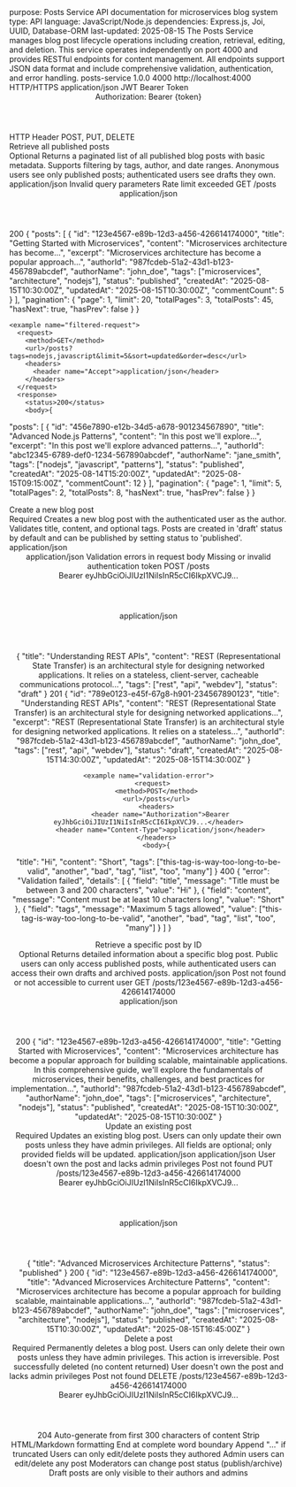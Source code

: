 <metadata>
purpose: Posts Service API documentation for microservices blog system
type: API
language: JavaScript/Node.js
dependencies: Express.js, Joi, UUID, Database-ORM
last-updated: 2025-08-15
</metadata>

<overview>
The Posts Service manages blog post lifecycle operations including creation, retrieval, editing, and deletion. This service operates independently on port 4000 and provides RESTful endpoints for content management. All endpoints support JSON data format and include comprehensive validation, authentication, and error handling.
</overview>

<base-configuration>
<service-details>
  <name>posts-service</name>
  <version>1.0.0</version>
  <port>4000</port>
  <base-url>http://localhost:4000</base-url>
  <protocol>HTTP/HTTPS</protocol>
  <content-type>application/json</content-type>
</service-details>

<authentication>
  <method>JWT Bearer Token</method>
  <header>Authorization: Bearer {token}</header>
  <token-location>HTTP Header</token-location>
  <required-endpoints>POST, PUT, DELETE</required-endpoints>
</authentication>
</base-configuration>

<endpoints>
<endpoint path="/posts" method="GET">
  <summary>Retrieve all published posts</summary>
  <authentication>Optional</authentication>
  <description>Returns a paginated list of all published blog posts with basic metadata. Supports filtering by tags, author, and date ranges. Anonymous users see only published posts; authenticated users see drafts they own.</description>
  
  <parameters>
    <query-param name="page" type="integer" default="1" description="Page number for pagination"/>
    <query-param name="limit" type="integer" default="20" max="100" description="Number of posts per page"/>
    <query-param name="tags" type="string" description="Comma-separated list of tags for filtering"/>
    <query-param name="author" type="string" description="Filter posts by author username"/>
    <query-param name="status" type="string" enum="draft,published,archived" description="Filter by post status (authenticated users only)"/>
    <query-param name="sort" type="string" enum="created,updated,title" default="created" description="Sort field"/>
    <query-param name="order" type="string" enum="asc,desc" default="desc" description="Sort order"/>
  </parameters>
  
  <response-success status="200">
    <content-type>application/json</content-type>
    <schema>
      <field name="posts" type="array" description="Array of post objects">
        <item type="object">
          <field name="id" type="string" format="uuid" description="Unique post identifier"/>
          <field name="title" type="string" maxLength="200" description="Post title"/>
          <field name="content" type="string" description="Full post content"/>
          <field name="excerpt" type="string" maxLength="300" description="Auto-generated excerpt"/>
          <field name="authorId" type="string" format="uuid" description="Post author identifier"/>
          <field name="authorName" type="string" description="Author display name"/>
          <field name="tags" type="array" itemType="string" description="Associated tags"/>
          <field name="status" type="string" enum="draft,published,archived" description="Publication status"/>
          <field name="createdAt" type="string" format="iso8601" description="Creation timestamp"/>
          <field name="updatedAt" type="string" format="iso8601" description="Last update timestamp"/>
          <field name="commentCount" type="integer" description="Number of comments"/>
        </item>
      </field>
      <field name="pagination" type="object">
        <field name="page" type="integer" description="Current page number"/>
        <field name="limit" type="integer" description="Posts per page"/>
        <field name="totalPages" type="integer" description="Total number of pages"/>
        <field name="totalPosts" type="integer" description="Total number of posts"/>
        <field name="hasNext" type="boolean" description="Whether next page exists"/>
        <field name="hasPrev" type="boolean" description="Whether previous page exists"/>
      </field>
    </schema>
  </response-success>
  
  <response-error status="400">
    <cause>Invalid query parameters</cause>
    <schema>
      <field name="error" type="string" value="Invalid query parameters"/>
      <field name="details" type="array" itemType="object" description="Parameter validation errors"/>
    </schema>
  </response-error>
  
  <response-error status="429">
    <cause>Rate limit exceeded</cause>
    <schema>
      <field name="error" type="string" value="Too many requests"/>
      <field name="retryAfter" type="integer" description="Seconds to wait before retry"/>
    </schema>
  </response-error>
  
  <examples>
    <example name="basic-request">
      <request>
        <method>GET</method>
        <url>/posts</url>
        <headers>
          <header name="Accept">application/json</header>
        </headers>
      </request>
      <response>
        <status>200</status>
        <body>{
  "posts": [
    {
      "id": "123e4567-e89b-12d3-a456-426614174000",
      "title": "Getting Started with Microservices",
      "content": "Microservices architecture has become...",
      "excerpt": "Microservices architecture has become a popular approach...",
      "authorId": "987fcdeb-51a2-43d1-b123-456789abcdef",
      "authorName": "john_doe",
      "tags": ["microservices", "architecture", "nodejs"],
      "status": "published",
      "createdAt": "2025-08-15T10:30:00Z",
      "updatedAt": "2025-08-15T10:30:00Z",
      "commentCount": 5
    }
  ],
  "pagination": {
    "page": 1,
    "limit": 20,
    "totalPages": 3,
    "totalPosts": 45,
    "hasNext": true,
    "hasPrev": false
  }
}</body>
      </response>
    </example>
    
    <example name="filtered-request">
      <request>
        <method>GET</method>
        <url>/posts?tags=nodejs,javascript&limit=5&sort=updated&order=desc</url>
        <headers>
          <header name="Accept">application/json</header>
        </headers>
      </request>
      <response>
        <status>200</status>
        <body>{
  "posts": [
    {
      "id": "456e7890-e12b-34d5-a678-901234567890",
      "title": "Advanced Node.js Patterns",
      "content": "In this post we'll explore...",
      "excerpt": "In this post we'll explore advanced patterns...",
      "authorId": "abc12345-6789-def0-1234-567890abcdef",
      "authorName": "jane_smith",
      "tags": ["nodejs", "javascript", "patterns"],
      "status": "published",
      "createdAt": "2025-08-14T15:20:00Z",
      "updatedAt": "2025-08-15T09:15:00Z",
      "commentCount": 12
    }
  ],
  "pagination": {
    "page": 1,
    "limit": 5,
    "totalPages": 2,
    "totalPosts": 8,
    "hasNext": true,
    "hasPrev": false
  }
}</body>
      </response>
    </example>
  </examples>
</endpoint>

<endpoint path="/posts" method="POST">
  <summary>Create a new blog post</summary>
  <authentication>Required</authentication>
  <description>Creates a new blog post with the authenticated user as the author. Validates title, content, and optional tags. Posts are created in 'draft' status by default and can be published by setting status to 'published'.</description>
  
  <request-body required="true">
    <content-type>application/json</content-type>
    <schema>
      <field name="title" type="string" required="true" minLength="3" maxLength="200" description="Post title"/>
      <field name="content" type="string" required="true" minLength="10" maxLength="10000" description="Post content in markdown or plain text"/>
      <field name="tags" type="array" required="false" maxItems="5" description="Array of tag strings">
        <item type="string" maxLength="20" pattern="^[a-zA-Z0-9-_]+$"/>
      </field>
      <field name="status" type="string" required="false" enum="draft,published" default="draft" description="Publication status"/>
    </schema>
  </request-body>
  
  <headers>
    <header name="Authorization" required="true" description="Bearer {jwt_token}"/>
    <header name="Content-Type" required="true" value="application/json"/>
  </headers>
  
  <response-success status="201">
    <content-type>application/json</content-type>
    <schema>
      <field name="id" type="string" format="uuid" description="Unique post identifier"/>
      <field name="title" type="string" description="Post title"/>
      <field name="content" type="string" description="Post content"/>
      <field name="excerpt" type="string" description="Auto-generated excerpt"/>
      <field name="authorId" type="string" format="uuid" description="Post author identifier"/>
      <field name="authorName" type="string" description="Author display name"/>
      <field name="tags" type="array" itemType="string" description="Associated tags"/>
      <field name="status" type="string" description="Publication status"/>
      <field name="createdAt" type="string" format="iso8601" description="Creation timestamp"/>
      <field name="updatedAt" type="string" format="iso8601" description="Last update timestamp"/>
    </schema>
  </response-success>
  
  <response-error status="400">
    <cause>Validation errors in request body</cause>
    <schema>
      <field name="error" type="string" value="Validation failed"/>
      <field name="details" type="array" description="Field-specific validation errors">
        <item type="object">
          <field name="field" type="string" description="Field name that failed validation"/>
          <field name="message" type="string" description="Validation error message"/>
          <field name="value" type="any" description="Invalid value that was provided"/>
        </item>
      </field>
    </schema>
  </response-error>
  
  <response-error status="401">
    <cause>Missing or invalid authentication token</cause>
    <schema>
      <field name="error" type="string" value="Authentication required"/>
    </schema>
  </response-error>
  
  <examples>
    <example name="create-draft-post">
      <request>
        <method>POST</method>
        <url>/posts</url>
        <headers>
          <header name="Authorization">Bearer eyJhbGciOiJIUzI1NiIsInR5cCI6IkpXVCJ9...</header>
          <header name="Content-Type">application/json</header>
        </headers>
        <body>{
  "title": "Understanding REST APIs",
  "content": "REST (Representational State Transfer) is an architectural style for designing networked applications. It relies on a stateless, client-server, cacheable communications protocol...",
  "tags": ["rest", "api", "webdev"],
  "status": "draft"
}</body>
      </request>
      <response>
        <status>201</status>
        <body>{
  "id": "789e0123-e45f-67g8-h901-234567890123",
  "title": "Understanding REST APIs",
  "content": "REST (Representational State Transfer) is an architectural style for designing networked applications...",
  "excerpt": "REST (Representational State Transfer) is an architectural style for designing networked applications. It relies on a stateless...",
  "authorId": "987fcdeb-51a2-43d1-b123-456789abcdef",
  "authorName": "john_doe",
  "tags": ["rest", "api", "webdev"],
  "status": "draft",
  "createdAt": "2025-08-15T14:30:00Z",
  "updatedAt": "2025-08-15T14:30:00Z"
}</body>
      </response>
    </example>
    
    <example name="validation-error">
      <request>
        <method>POST</method>
        <url>/posts</url>
        <headers>
          <header name="Authorization">Bearer eyJhbGciOiJIUzI1NiIsInR5cCI6IkpXVCJ9...</header>
          <header name="Content-Type">application/json</header>
        </headers>
        <body>{
  "title": "Hi",
  "content": "Short",
  "tags": ["this-tag-is-way-too-long-to-be-valid", "another", "bad", "tag", "list", "too", "many"]
}</body>
      </request>
      <response>
        <status>400</status>
        <body>{
  "error": "Validation failed",
  "details": [
    {
      "field": "title",
      "message": "Title must be between 3 and 200 characters",
      "value": "Hi"
    },
    {
      "field": "content",
      "message": "Content must be at least 10 characters long",
      "value": "Short"
    },
    {
      "field": "tags",
      "message": "Maximum 5 tags allowed",
      "value": ["this-tag-is-way-too-long-to-be-valid", "another", "bad", "tag", "list", "too", "many"]
    }
  ]
}</body>
      </response>
    </example>
  </examples>
</endpoint>

<endpoint path="/posts/{id}" method="GET">
  <summary>Retrieve a specific post by ID</summary>
  <authentication>Optional</authentication>
  <description>Returns detailed information about a specific blog post. Public users can only access published posts, while authenticated users can access their own drafts and archived posts.</description>
  
  <parameters>
    <path-param name="id" type="string" format="uuid" required="true" description="Unique post identifier"/>
    <query-param name="includeComments" type="boolean" default="false" description="Include comments in response"/>
  </parameters>
  
  <response-success status="200">
    <content-type>application/json</content-type>
    <schema>
      <field name="id" type="string" format="uuid" description="Unique post identifier"/>
      <field name="title" type="string" description="Post title"/>
      <field name="content" type="string" description="Full post content"/>
      <field name="authorId" type="string" format="uuid" description="Post author identifier"/>
      <field name="authorName" type="string" description="Author display name"/>
      <field name="tags" type="array" itemType="string" description="Associated tags"/>
      <field name="status" type="string" description="Publication status"/>
      <field name="createdAt" type="string" format="iso8601" description="Creation timestamp"/>
      <field name="updatedAt" type="string" format="iso8601" description="Last update timestamp"/>
      <field name="comments" type="array" optional="true" description="Post comments (if includeComments=true)"/>
    </schema>
  </response-success>
  
  <response-error status="404">
    <cause>Post not found or not accessible to current user</cause>
    <schema>
      <field name="error" type="string" value="Post not found"/>
    </schema>
  </response-error>
  
  <examples>
    <example name="get-post-by-id">
      <request>
        <method>GET</method>
        <url>/posts/123e4567-e89b-12d3-a456-426614174000</url>
        <headers>
          <header name="Accept">application/json</header>
        </headers>
      </request>
      <response>
        <status>200</status>
        <body>{
  "id": "123e4567-e89b-12d3-a456-426614174000",
  "title": "Getting Started with Microservices",
  "content": "Microservices architecture has become a popular approach for building scalable, maintainable applications. In this comprehensive guide, we'll explore the fundamentals of microservices, their benefits, challenges, and best practices for implementation...",
  "authorId": "987fcdeb-51a2-43d1-b123-456789abcdef",
  "authorName": "john_doe",
  "tags": ["microservices", "architecture", "nodejs"],
  "status": "published",
  "createdAt": "2025-08-15T10:30:00Z",
  "updatedAt": "2025-08-15T10:30:00Z"
}</body>
      </response>
    </example>
  </examples>
</endpoint>

<endpoint path="/posts/{id}" method="PUT">
  <summary>Update an existing post</summary>
  <authentication>Required</authentication>
  <description>Updates an existing blog post. Users can only update their own posts unless they have admin privileges. All fields are optional; only provided fields will be updated.</description>
  
  <parameters>
    <path-param name="id" type="string" format="uuid" required="true" description="Unique post identifier"/>
  </parameters>
  
  <request-body required="true">
    <content-type>application/json</content-type>
    <schema>
      <field name="title" type="string" required="false" minLength="3" maxLength="200" description="Updated post title"/>
      <field name="content" type="string" required="false" minLength="10" maxLength="10000" description="Updated post content"/>
      <field name="tags" type="array" required="false" maxItems="5" description="Updated tag list">
        <item type="string" maxLength="20" pattern="^[a-zA-Z0-9-_]+$"/>
      </field>
      <field name="status" type="string" required="false" enum="draft,published,archived" description="Updated publication status"/>
    </schema>
  </request-body>
  
  <response-success status="200">
    <content-type>application/json</content-type>
    <schema>
      <field name="id" type="string" format="uuid" description="Unique post identifier"/>
      <field name="title" type="string" description="Updated post title"/>
      <field name="content" type="string" description="Updated post content"/>
      <field name="authorId" type="string" format="uuid" description="Post author identifier"/>
      <field name="authorName" type="string" description="Author display name"/>
      <field name="tags" type="array" itemType="string" description="Updated tags"/>
      <field name="status" type="string" description="Updated publication status"/>
      <field name="createdAt" type="string" format="iso8601" description="Original creation timestamp"/>
      <field name="updatedAt" type="string" format="iso8601" description="Latest update timestamp"/>
    </schema>
  </response-success>
  
  <response-error status="403">
    <cause>User doesn't own the post and lacks admin privileges</cause>
    <schema>
      <field name="error" type="string" value="Insufficient permissions"/>
    </schema>
  </response-error>
  
  <response-error status="404">
    <cause>Post not found</cause>
    <schema>
      <field name="error" type="string" value="Post not found"/>
    </schema>
  </response-error>
  
  <examples>
    <example name="update-post-title">
      <request>
        <method>PUT</method>
        <url>/posts/123e4567-e89b-12d3-a456-426614174000</url>
        <headers>
          <header name="Authorization">Bearer eyJhbGciOiJIUzI1NiIsInR5cCI6IkpXVCJ9...</header>
          <header name="Content-Type">application/json</header>
        </headers>
        <body>{
  "title": "Advanced Microservices Architecture Patterns",
  "status": "published"
}</body>
      </request>
      <response>
        <status>200</status>
        <body>{
  "id": "123e4567-e89b-12d3-a456-426614174000",
  "title": "Advanced Microservices Architecture Patterns",
  "content": "Microservices architecture has become a popular approach for building scalable, maintainable applications...",
  "authorId": "987fcdeb-51a2-43d1-b123-456789abcdef",
  "authorName": "john_doe",
  "tags": ["microservices", "architecture", "nodejs"],
  "status": "published",
  "createdAt": "2025-08-15T10:30:00Z",
  "updatedAt": "2025-08-15T16:45:00Z"
}</body>
      </response>
    </example>
  </examples>
</endpoint>

<endpoint path="/posts/{id}" method="DELETE">
  <summary>Delete a post</summary>
  <authentication>Required</authentication>
  <description>Permanently deletes a blog post. Users can only delete their own posts unless they have admin privileges. This action is irreversible.</description>
  
  <parameters>
    <path-param name="id" type="string" format="uuid" required="true" description="Unique post identifier"/>
  </parameters>
  
  <response-success status="204">
    <description>Post successfully deleted (no content returned)</description>
  </response-success>
  
  <response-error status="403">
    <cause>User doesn't own the post and lacks admin privileges</cause>
    <schema>
      <field name="error" type="string" value="Insufficient permissions"/>
    </schema>
  </response-error>
  
  <response-error status="404">
    <cause>Post not found</cause>
    <schema>
      <field name="error" type="string" value="Post not found"/>
    </schema>
  </response-error>
  
  <examples>
    <example name="delete-post">
      <request>
        <method>DELETE</method>
        <url>/posts/123e4567-e89b-12d3-a456-426614174000</url>
        <headers>
          <header name="Authorization">Bearer eyJhbGciOiJIUzI1NiIsInR5cCI6IkpXVCJ9...</header>
        </headers>
      </request>
      <response>
        <status>204</status>
        <body></body>
      </response>
    </example>
  </examples>
</endpoint>
</endpoints>

<validation-rules>
<field-validation>
  <field name="title">
    <rule type="required" message="Title is required"/>
    <rule type="minLength" value="3" message="Title must be at least 3 characters"/>
    <rule type="maxLength" value="200" message="Title cannot exceed 200 characters"/>
    <rule type="pattern" value="^[a-zA-Z0-9\s\-_.,!?()]+$" message="Title contains invalid characters"/>
  </field>
  
  <field name="content">
    <rule type="required" message="Content is required"/>
    <rule type="minLength" value="10" message="Content must be at least 10 characters"/>
    <rule type="maxLength" value="10000" message="Content cannot exceed 10000 characters"/>
  </field>
  
  <field name="tags">
    <rule type="array" message="Tags must be an array"/>
    <rule type="maxItems" value="5" message="Maximum 5 tags allowed"/>
    <rule type="itemPattern" value="^[a-zA-Z0-9-_]+$" message="Tags can only contain alphanumeric characters, hyphens, and underscores"/>
    <rule type="itemMaxLength" value="20" message="Each tag cannot exceed 20 characters"/>
  </field>
  
  <field name="status">
    <rule type="enum" values="draft,published,archived" message="Status must be one of: draft, published, archived"/>
  </field>
</field-validation>
</validation-rules>

<business-logic>
<excerpt-generation>
  <algorithm>Auto-generate from first 300 characters of content</algorithm>
  <rules>
    <rule>Strip HTML/Markdown formatting</rule>
    <rule>End at complete word boundary</rule>
    <rule>Append "..." if truncated</rule>
  </rules>
</excerpt-generation>

<ownership-rules>
  <rule>Users can only edit/delete posts they authored</rule>
  <rule>Admin users can edit/delete any post</rule>
  <rule>Moderators can change post status (publish/archive)</rule>
  <rule>Draft posts are only visible to their authors and admins</rule>
</ownership-rules>

<status-transitions>
  <transition from="draft" to="published" requires="content validation"/>
  <transition from="published" to="archived" requires="moderator+ role"/>
  <transition from="archived" to="published" requires="admin role"/>
  <transition from="any" to="draft" requires="author or admin"/>
</status-transitions>
</business-logic>

<performance-considerations>
<database-optimization>
  <index fields="authorId, status, createdAt" type="composite"/>
  <index fields="tags" type="gin/array"/>
  <index fields="title" type="text-search"/>
  <pagination strategy="cursor-based for large datasets"/>
</database-optimization>

<caching-strategy>
  <cache target="published posts list" ttl="300 seconds"/>
  <cache target="individual posts" ttl="600 seconds"/>
  <invalidation trigger="post create/update/delete"/>
</caching-strategy>
</performance-considerations>